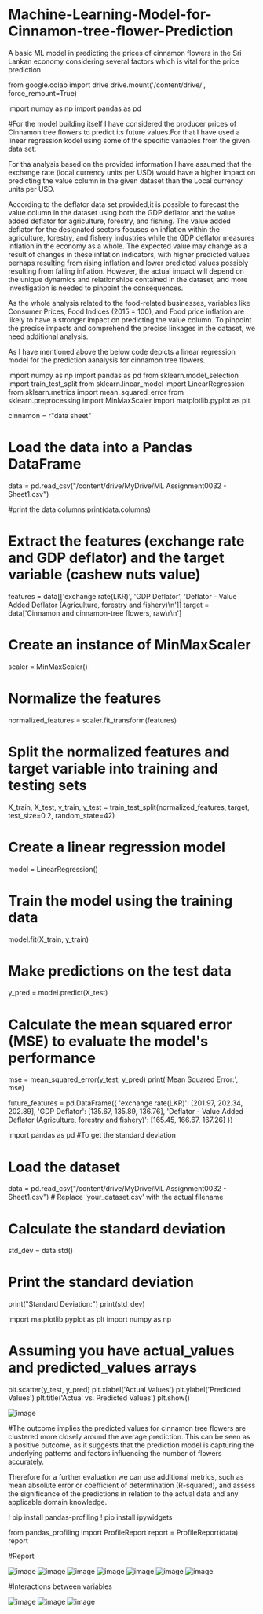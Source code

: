 # Machine-Learning-Model-for-Cinnamon-tree-flower-Prediction

A basic ML model in predicting the prices of cinnamon flowers in the Sri Lankan economy considering several factors which is vital for the  price prediction


from google.colab import drive
drive.mount('/content/drive/', force_remount=True)

import numpy as np
import pandas as pd

#For the model building itself I have considered the producer prices of Cinnamon tree flowers to predict its future values.For that I have used a linear regression kodel using some of the specific variables from the given data set.

For tha analysis based on the provided information I have assumed that the exchange rate (local currency units per USD) would have a higher impact on predicting the value column in the given dataset than the Local currency units per USD.

According to the deflator data set provided,it is possible to forecast the value column in the dataset using both the GDP deflator and the value added deflator for agriculture, forestry, and fishing. The value added deflator for the designated sectors focuses on inflation within the agriculture, forestry, and fishery industries while the GDP deflator measures inflation in the economy as a whole. The expected value may change as a result of changes in these inflation indicators, with higher predicted values perhaps resulting from rising inflation and lower predicted values possibly resulting from falling inflation. However, the actual impact will depend on the unique dynamics and relationships contained in the dataset, and more investigation is needed to pinpoint the consequences.

As the whole analysis related to the food-related businesses, variables like Consumer Prices, Food Indices (2015 = 100), and Food price inflation are likely to have a stronger impact on predicting the value column. To pinpoint the precise impacts and comprehend the precise linkages in the dataset, we need additional analysis.

As I have mentioned above the below code depicts a linear regression model for the prediction aanalysis for cinnamon tree flowers.

import numpy as np
import pandas as pd
from sklearn.model_selection import train_test_split
from sklearn.linear_model import LinearRegression
from sklearn.metrics import mean_squared_error
from sklearn.preprocessing import MinMaxScaler
import matplotlib.pyplot as plt

cinnamon = r"data sheet"
# Load the data into a Pandas DataFrame
data = pd.read_csv("/content/drive/MyDrive/ML Assignment0032 - Sheet1.csv")

#print the data columns
print(data.columns)

# Extract the features (exchange rate and GDP deflator) and the target variable (cashew nuts value)
features = data[['exchange rate(LKR)', 'GDP Deflator', 'Deflator - Value Added Deflator (Agriculture, forestry and fishery)\n']]
target = data['Cinnamon and cinnamon-tree flowers, raw\r\n']

# Create an instance of MinMaxScaler
scaler = MinMaxScaler()

# Normalize the features
normalized_features = scaler.fit_transform(features)

# Split the normalized features and target variable into training and testing sets
X_train, X_test, y_train, y_test = train_test_split(normalized_features, target, test_size=0.2, random_state=42)

# Create a linear regression model
model = LinearRegression()

# Train the model using the training data
model.fit(X_train, y_train)

# Make predictions on the test data
y_pred = model.predict(X_test)

# Calculate the mean squared error (MSE) to evaluate the model's performance
mse = mean_squared_error(y_test, y_pred)
print('Mean Squared Error:', mse)

future_features = pd.DataFrame({
    'exchange rate(LKR)': [201.97, 202.34, 202.89],
    'GDP Deflator': [135.67, 135.89, 136.76],
    'Deflator - Value Added Deflator (Agriculture, forestry and fishery)': [165.45, 166.67, 167.26]
})


import pandas as pd
#To get the standard deviation
# Load the dataset
data = pd.read_csv("/content/drive/MyDrive/ML Assignment0032 - Sheet1.csv")  # Replace 'your_dataset.csv' with the actual filename


# Calculate the standard deviation
std_dev = data.std()


# Print the standard deviation
print("Standard Deviation:")
print(std_dev)

import matplotlib.pyplot as plt
import numpy as np

# Assuming you have actual_values and predicted_values arrays

plt.scatter(y_test, y_pred)
plt.xlabel('Actual Values')
plt.ylabel('Predicted Values')
plt.title('Actual vs. Predicted Values')
plt.show()

![image](https://github.com/Pavanirt/Machine-Learning-Model-for-Cinnamon-tree-flower-Prediction/assets/160448544/ed1e9751-3e51-4d5c-a719-e6bc181951be)

#The outcome implies the predicted values for cinnamon tree flowers are clustered more closely around the average prediction. This can be seen as a positive outcome, as it suggests that the prediction model is capturing the underlying patterns and factors influencing the number of flowers accurately.

Therefore for a further evaluation we can use additional metrics, such as mean absolute error or coefficient of determination (R-squared), and assess the significance of the predictions in relation to the actual data and any applicable domain knowledge.

! pip install pandas-profiling
! pip install ipywidgets

from pandas_profiling import ProfileReport
report = ProfileReport(data)
report

#Report

![image](https://github.com/Pavanirt/Machine-Learning-Model-for-Cinnamon-tree-flower-Prediction/assets/160448544/8e846d58-a292-46f1-8bca-f8adc9402542)
![image](https://github.com/Pavanirt/Machine-Learning-Model-for-Cinnamon-tree-flower-Prediction/assets/160448544/3060f6db-adb7-440e-a119-3ad918e3b6a7)
![image](https://github.com/Pavanirt/Machine-Learning-Model-for-Cinnamon-tree-flower-Prediction/assets/160448544/dc26d049-8cb9-4e8e-ab26-df66e119e5eb)
![image](https://github.com/Pavanirt/Machine-Learning-Model-for-Cinnamon-tree-flower-Prediction/assets/160448544/b4464a62-4dda-4382-aa18-86d9f6ff1167)
![image](https://github.com/Pavanirt/Machine-Learning-Model-for-Cinnamon-tree-flower-Prediction/assets/160448544/195bab20-8840-4e66-9305-5ce7476de9f5)
![image](https://github.com/Pavanirt/Machine-Learning-Model-for-Cinnamon-tree-flower-Prediction/assets/160448544/7fc503ad-2778-47ee-8b92-28773200d3bf)
![image](https://github.com/Pavanirt/Machine-Learning-Model-for-Cinnamon-tree-flower-Prediction/assets/160448544/07a6c99c-59b4-49a1-a1fa-6a3d30f0240a)


#Interactions between variables

![image](https://github.com/Pavanirt/Machine-Learning-Model-for-Cinnamon-tree-flower-Prediction/assets/160448544/95364355-e277-4142-bc86-dc0682261048)
![image](https://github.com/Pavanirt/Machine-Learning-Model-for-Cinnamon-tree-flower-Prediction/assets/160448544/362a27d4-6985-4f59-a3e1-b8e2905165f7)
![image](https://github.com/Pavanirt/Machine-Learning-Model-for-Cinnamon-tree-flower-Prediction/assets/160448544/7e286480-62b3-4d5e-b384-f2b1586668d5)










